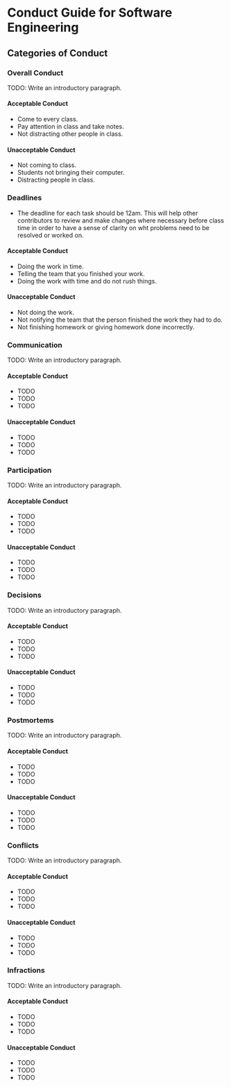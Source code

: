 # Conduct Guide for Software Engineering

## Categories of Conduct

### Overall Conduct

TODO: Write an introductory paragraph.

#### Acceptable Conduct

- Come to every class.
- Pay attention in class and take notes. 
- Not distracting other people in class.

#### Unacceptable Conduct

- Not coming to class.
- Students not bringing their computer.
- Distracting people in class. 

### Deadlines

- The deadline for each task should be 12am. This will help other contributors to review and make changes where necessary before class time in order to have a sense of clarity on wht problems need to be resolved or worked on.

#### Acceptable Conduct

- Doing the work in time.
- Telling the team that you finished your work. 
- Doing the work with time and do not rush things. 

#### Unacceptable Conduct

- Not doing the work.
- Not notifying the team that the person finished the work they had to do. 
- Not finishing homework or giving homework done incorrectly. 

### Communication

TODO: Write an introductory paragraph.

#### Acceptable Conduct

- TODO
- TODO
- TODO

#### Unacceptable Conduct

- TODO
- TODO
- TODO

### Participation

TODO: Write an introductory paragraph.

#### Acceptable Conduct

- TODO
- TODO
- TODO

#### Unacceptable Conduct

- TODO
- TODO
- TODO

### Decisions

TODO: Write an introductory paragraph.

#### Acceptable Conduct

- TODO
- TODO
- TODO

#### Unacceptable Conduct

- TODO
- TODO
- TODO

### Postmortems

TODO: Write an introductory paragraph.

#### Acceptable Conduct

- TODO
- TODO
- TODO

#### Unacceptable Conduct

- TODO
- TODO
- TODO

### Conflicts

TODO: Write an introductory paragraph.

#### Acceptable Conduct

- TODO
- TODO
- TODO

#### Unacceptable Conduct

- TODO
- TODO
- TODO

### Infractions

TODO: Write an introductory paragraph.

#### Acceptable Conduct

- TODO
- TODO
- TODO

#### Unacceptable Conduct

- TODO
- TODO
- TODO
